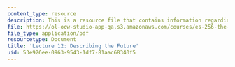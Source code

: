 ```yaml
---
content_type: resource
description: This is a resource file that contains information regarding lecture 12.
file: https://ol-ocw-studio-app-qa.s3.amazonaws.com/courses/es-256-the-coming-years-spring-2008/53e926ee096395431df781aac68340f5_MITES_256S08_Lec12.pdf
file_type: application/pdf
resourcetype: Document
title: 'Lecture 12: Describing the Future'
uid: 53e926ee-0963-9543-1df7-81aac68340f5
---
```


